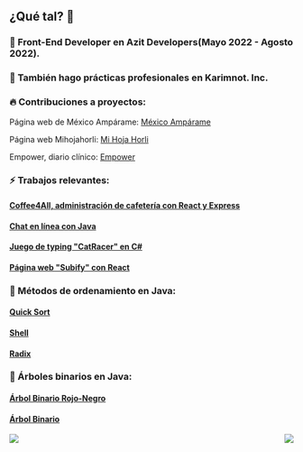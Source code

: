 ## ¿Qué tal? 👋

### 🧭 Front-End Developer en Azit Developers(Mayo 2022 - Agosto 2022).

### 🔭 También hago prácticas profesionales en Karimnot. Inc.

### 🔥 Contribuciones a proyectos:

Página web de México Ampárame: [México Ampárame](https://www.mexicoamparame.ac)

Página web Mihojahorli: [Mi Hoja Horli](https://mihojahorli.com)

Empower, diario clínico: [Empower](https://empower-18f9d.web.app)
 
### ⚡ Trabajos relevantes:

#### [Coffee4All, administración de cafetería con React y Express](https://coffee4all-cd9c9.web.app)

#### [Chat en línea con Java](https://github.com/DnlVldz-git/Chat)

#### [Juego de typing "CatRacer" en C#](https://github.com/DnlVldz-git/CatRacerPOOVisual)

#### [Página web "Subify" con React](https://github.com/DnlVldz-git/Subify_react)


### 🤠 Métodos de ordenamiento en Java:

#### [Quick Sort](https://github.com/DnlVldz-git/quick_sort)

#### [Shell](https://github.com/DnlVldz-git/shell)

#### [Radix](https://github.com/DnlVldz-git/radix)

### 🌳 Árboles binarios en Java:

#### [Árbol Binario Rojo-Negro](https://github.com/DnlVldz-git/arbol_rojo_negro)

#### [Árbol Binario](https://github.com/DnlVldz-git/arbol_binario)



<div align="center"><img src="https://github-readme-stats.vercel.app/api?username=dnlVldz-git&show_icons=true&count_private=true&hide_border=true" align="right" /></div>  

<a href="https://github.com/DnlVldz-git/github-readme-stats"><img align="center" src="https://github-readme-stats.vercel.app/api/top-langs/?username=DnlVldz-git&layout=compact&theme=buefy&hide_border=true" /></a> 


<!--
[![Grafica](https://activity-graph.herokuapp.com/graph?username=DnlVldz-git&custom_title=Last%2031%20Days&theme=github&area=true&hide_border=true)]()


**DnlVldz-git/DnlVldz-git** is a ✨ _special_ ✨ repository because its `README.md` (this file) appears on your GitHub profile.

Here are some ideas to get you started:

- 🔭 I’m currently working on ...
- 🌱 I’m currently learning ...
- 👯 I’m looking to collaborate on ...
- 🤔 I’m looking for help with ...
- 💬 Ask me about ...
- 📫 How to reach me: ...
- 😄 Pronouns: ...
- ⚡ Fun fact: ...
-->
